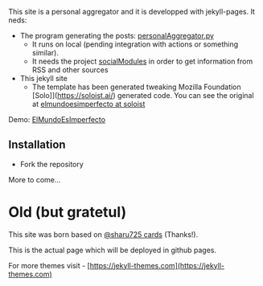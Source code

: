 This site is a personal aggregator and it is developped with jekyll-pages. It neds:

* The program generating the posts: [personalAggregator.py](https://github.com/fernand0/scripts/blob/master/personalAggregator.py) 
   * It runs on local (pending integration with actions or something similar).
   * It needs the project [socialModules](https://github.com/fernand0/socialModules/) in order to get information from RSS and other sources
* This jekyll site
   * The template has been generated tweaking Mozilla Foundation [Solo]](https://soloist.ai/) generated code. You can see the original at [elmundoesimperfecto at soloist](https://soloist.ai/elmundoesimperfecto)

Demo: [ElMundoEsImperfecto](https://elmundoesimperfecto.com)

## Installation
* Fork the repository

More to come...

# Old (but gratetul)

This site was born based on [@sharu725 cards](https://github.com/sharu725/cards)  (Thanks!).

This is the actual page which will be deployed in github pages.


For more themes visit - [https://jekyll-themes.com](https://jekyll-themes.com)
